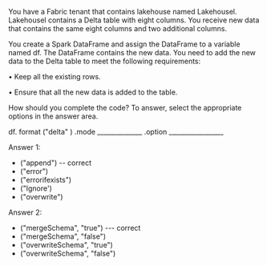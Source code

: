 You have a Fabric tenant that contains lakehouse named Lakehousel. Lakehousel contains a Delta table with eight columns. You receive new data that contains the same eight columns and two additional columns.

You create a Spark DataFrame and assign the DataFrame to a variable named df. The DataFrame contains the new data. You need to add the new data to the Delta table to meet the following requirements:

• Keep all the existing rows.

• Ensure that all the new data is added to the table.

How should you complete the code? To answer, select the appropriate options in the answer area.

df. format ("delta" ) .mode ______________ .option _________________

Answer 1:
- ("append")  -- correct
- ("error")
- ("errorifexists")
- ("Ignore')
- ("overwrite")

Answer 2:
- ("mergeSchema", "true")      --- correct
- ("mergeSchema", "false")
- ("overwriteSchema", "true")
- ("overwriteSchema", "false")

